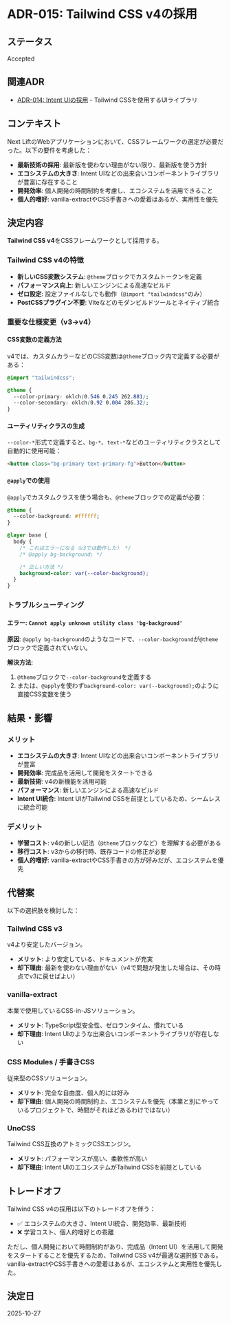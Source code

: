 # ADR-015: Tailwind CSS v4の採用

## ステータス

Accepted

## 関連ADR

- [ADR-014: Intent UIの採用](./014-intent-ui.md) - Tailwind CSSを使用するUIライブラリ

## コンテキスト

Next LiftのWebアプリケーションにおいて、CSSフレームワークの選定が必要だった。以下の要件を考慮した：

- **最新技術の採用**: 最新版を使わない理由がない限り、最新版を使う方針
- **エコシステムの大きさ**: Intent UIなどの出来合いコンポーネントライブラリが豊富に存在すること
- **開発効率**: 個人開発の時間制約を考慮し、エコシステムを活用できること
- **個人的嗜好**: vanilla-extractやCSS手書きへの愛着はあるが、実用性を優先

## 決定内容

**Tailwind CSS v4**をCSSフレームワークとして採用する。

### Tailwind CSS v4の特徴

- **新しいCSS変数システム**: `@theme`ブロックでカスタムトークンを定義
- **パフォーマンス向上**: 新しいエンジンによる高速なビルド
- **ゼロ設定**: 設定ファイルなしでも動作（`@import "tailwindcss"`のみ）
- **PostCSSプラグイン不要**: Viteなどのモダンビルドツールとネイティブ統合

### 重要な仕様変更（v3→v4）

#### CSS変数の定義方法

v4では、カスタムカラーなどのCSS変数は`@theme`ブロック内で定義する必要がある：

```css
@import "tailwindcss";

@theme {
  --color-primary: oklch(0.546 0.245 262.881);
  --color-secondary: oklch(0.92 0.004 286.32);
}
```

#### ユーティリティクラスの生成

`--color-*`形式で定義すると、`bg-*`、`text-*`などのユーティリティクラスとして自動的に使用可能：

```html
<button class="bg-primary text-primary-fg">Button</button>
```

#### `@apply`での使用

`@apply`でカスタムクラスを使う場合も、`@theme`ブロックでの定義が必要：

```css
@theme {
  --color-background: #ffffff;
}

@layer base {
  body {
    /* これはエラーになる（v3では動作した） */
    /* @apply bg-background; */

    /* 正しい方法 */
    background-color: var(--color-background);
  }
}
```

### トラブルシューティング

#### エラー: `Cannot apply unknown utility class 'bg-background'`

**原因**: `@apply bg-background`のようなコードで、`--color-background`が`@theme`ブロックで定義されていない。

**解決方法**:
1. `@theme`ブロックで`--color-background`を定義する
2. または、`@apply`を使わず`background-color: var(--background);`のように直接CSS変数を使う

## 結果・影響

### メリット

- **エコシステムの大きさ**: Intent UIなどの出来合いコンポーネントライブラリが豊富
- **開発効率**: 完成品を活用して開発をスタートできる
- **最新技術**: v4の新機能を活用可能
- **パフォーマンス**: 新しいエンジンによる高速なビルド
- **Intent UI統合**: Intent UIがTailwind CSSを前提としているため、シームレスに統合可能

### デメリット

- **学習コスト**: v4の新しい記法（`@theme`ブロックなど）を理解する必要がある
- **移行コスト**: v3からの移行時、既存コードの修正が必要
- **個人的嗜好**: vanilla-extractやCSS手書きの方が好みだが、エコシステムを優先

## 代替案

以下の選択肢を検討した：

### Tailwind CSS v3

v4より安定したバージョン。

- **メリット**: より安定している、ドキュメントが充実
- **却下理由**: 最新を使わない理由がない（v4で問題が発生した場合は、その時点でv3に戻せばよい）

### vanilla-extract

本業で使用しているCSS-in-JSソリューション。

- **メリット**: TypeScript型安全性、ゼロランタイム、慣れている
- **却下理由**: Intent UIのような出来合いコンポーネントライブラリが存在しない

### CSS Modules / 手書きCSS

従来型のCSSソリューション。

- **メリット**: 完全な自由度、個人的には好み
- **却下理由**: 個人開発の時間制約上、エコシステムを優先（本業と別にやっているプロジェクトで、時間がそれほどあるわけではない）

### UnoCSS

Tailwind CSS互換のアトミックCSSエンジン。

- **メリット**: パフォーマンスが高い、柔軟性が高い
- **却下理由**: Intent UIのエコシステムがTailwind CSSを前提としている

## トレードオフ

Tailwind CSS v4の採用は以下のトレードオフを伴う：

- ✅ エコシステムの大きさ、Intent UI統合、開発効率、最新技術
- ❌ 学習コスト、個人的嗜好との乖離

ただし、個人開発において時間制約があり、完成品（Intent UI）を活用して開発をスタートすることを優先するため、Tailwind CSS v4が最適な選択肢である。vanilla-extractやCSS手書きへの愛着はあるが、エコシステムと実用性を優先した。

## 決定日

2025-10-27

